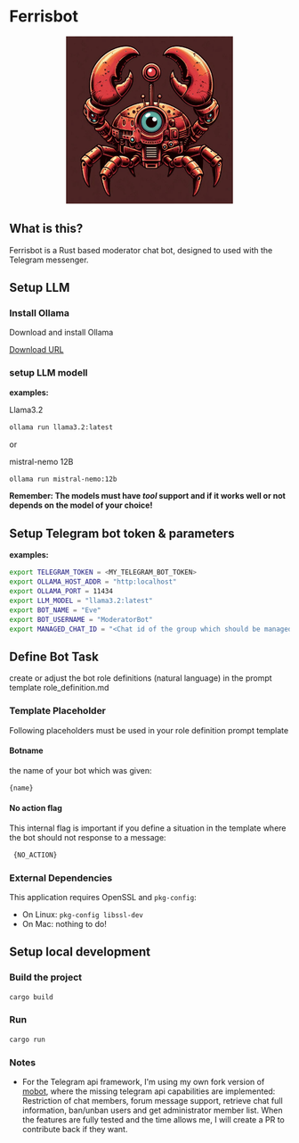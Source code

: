 # Ferrisbot

<p align="center"><img src="ferrisbot_logo.jpg" alt="ferrisbot" height="300px"></p>

## What is this?

Ferrisbot is a Rust based moderator chat bot, designed to used with the Telegram messenger.

## Setup LLM

### Install Ollama

Download and install Ollama

[Download URL](https://ollama.com/download)

### setup LLM modell

**examples:**

Llama3.2

```bash
ollama run llama3.2:latest
```

or

mistral-nemo 12B

```bash
ollama run mistral-nemo:12b
```

**Remember: The models must have _tool_ support and if it works well or not depends on the model of your choice!**

## Setup Telegram bot token & parameters

**examples:**

```bash
export TELEGRAM_TOKEN = <MY_TELEGRAM_BOT_TOKEN>
export OLLAMA_HOST_ADDR = "http:localhost"
export OLLAMA_PORT = 11434
export LLM_MODEL = "llama3.2:latest"
export BOT_NAME = "Eve"
export BOT_USERNAME = "ModeratorBot"
export MANAGED_CHAT_ID = "<Chat id of the group which should be managed by the bot>"
```

## Define Bot Task

create or adjust the bot role definitions (natural language) in the prompt template role_definition.md

### Template Placeholder

Following placeholders must be used in your role definition prompt template

#### Botname

the name of your bot which was given:

```bash
{name}
```

#### No action flag

This internal flag is important if you define a situation in the template where the bot should not response to a message:

```bash
 {NO_ACTION}
```

### External Dependencies

This application requires OpenSSL and `pkg-config`:

- On Linux: `pkg-config libssl-dev`
- On Mac: nothing to do!

## Setup local development

### Build the project

```bash
cargo build
```

### Run

```bash
cargo run
```

### Notes

- For the Telegram api framework, I'm using my own fork version of [mobot](https://github.com/slaytanic87/mobot), where the missing telegram api capabilities are implemented: Restriction of chat members, forum message support, retrieve chat full information, ban/unban users and get administrator member list.
When the features are fully tested and the time allows me, I will create a PR to contribute back if they want.
